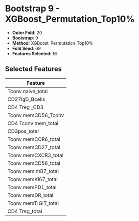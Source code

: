 # Bootstrap 9 - XGBoost_Permutation_Top10%

- **Outer Fold**: 20
- **Bootstrap**: 9
- **Method**: XGBoost_Permutation_Top10%
- **Fold Seed**: 69
- **Features Selected**: 16

## Selected Features

| Feature |
|---------|
| Tconv naive_total |
| CD27IgD_Bcells |
| CD4 Treg _CD3 |
| Tconv memCD56_Tconv |
| CD4 Tconv mem_total |
| CD3pos_total |
| Tconv memCCR6_total |
| Tconv memCD27_total |
| Tconv memCXCR3_total |
| Tconv memCD56_total |
| Tconv memintB7_total |
| Tconv memKi67_total |
| Tconv memPD1_total |
| Tconv memDR_total |
| Tconv memTIGIT_total |
| CD4 Treg_total |
